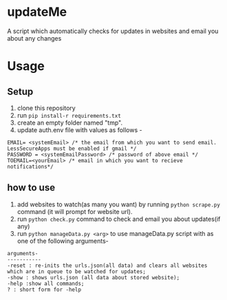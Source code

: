 # updateMe
A script which automatically checks for updates in websites and email you about any changes

# Usage

## Setup
 1. clone this repository
 2. run `pip install-r requirements.txt`
 3. create an empty folder named "tmp".
 4. update auth.env file with values as follows - 

  ```
  EMAIL= <systemEmail> /* the email from which you want to send email. LessSecureApps must be enabled if gmail */
  PASSWORD = <systemEmailPassword> /* password of above email */
  TOEMAIL=<yourEmail> /* email in which you want to recieve notifications*/
  ```
 ## how to use
 
 1. add websites to watch(as many you want) by running `python scrape.py` command (it will prompt for website url).
 2. run `python check.py` command to check and email you about updates(if any)
 3. run `python manageData.py <arg>` to use manageData.py script with <arg> as one of the following arguments-
  
  ```
  arguments-
  -----------
  -reset : re-inits the urls.json(all data) and clears all websites which are in queue to be watched for updates;
  -show : shows urls.json (all data about stored website);
  -help :show all commands;
  ? : short form for -help
  ```
